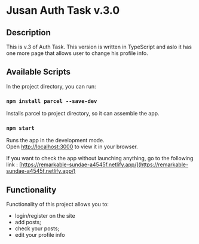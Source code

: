 # Jusan Auth Task v.3.0

## Description

This is v.3 of Auth Task. This version is written in TypeScript and aslo it has one more page that allows user to change his profile info.

## Available Scripts

In the project directory, you can run:

### `npm install parcel --save-dev`

Installs parcel to project directory, so it can assemble the app.

### `npm start`

Runs the app in the development mode.\
Open [http://localhost:3000](http://localhost:3000) to view it in your browser.

If you want to check the app without launching anything, go to the following link :
[https://remarkable-sundae-a4545f.netlify.app/](https://remarkable-sundae-a4545f.netlify.app/)

## Functionality

Functionality of this project allows you to:

- login/register on the site
- add posts;
- check your posts;
- edit your profile info
